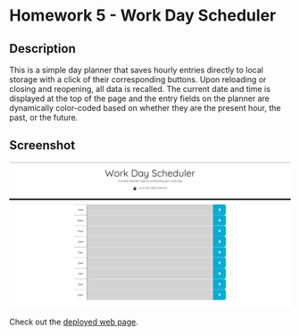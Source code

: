 # Homework 5 - Work Day Scheduler
## Description
This is a simple day planner that saves hourly entries directly to local storage with a click of their corresponding buttons. Upon reloading or closing and reopening, all data is recalled. The current date and time is displayed at the top of the page and the entry fields on the planner are dynamically color-coded based on whether they are the present hour, the past, or the future.

## Screenshot
![Screenshot of Work Day Scheduler web page.](./assets/images/screenshot.jpg)

Check out the [deployed web page](https://neilburt.github.io/day-planner/).